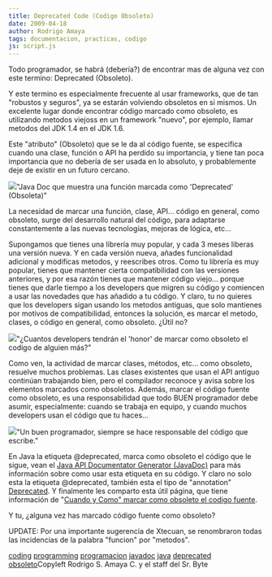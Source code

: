 ```yaml
---
title: Deprecated Code (Codigo Obsoleto)
date: 2009-04-18
author: Rodrigo Amaya
tags: documentacion, practicas, codigo
js: script.js
---
```


Todo programador, se habrá (debería?) de encontrar mas de alguna vez con
      este termino: Deprecated (Obsoleto).

Y este termino es especialmente frecuente al usar frameworks, que de tan
      "robustos y seguros", ya se estarán volviendo obsoletos en si mismos. Un excelente lugar donde
      encontrar código marcado como obsoleto, es utilizando metodos viejoss en un framework "nuevo",
      por ejemplo, llamar metodos del JDK 1.4 en el JDK 1.6.

Este "atributo"
      (Obsoleto) que se le da al código fuente, se especifica cuando una clase, función o API ha
      perdido su importancia, y tiene tan poca importancia que no debería de ser usada en lo
      absoluto, y probablemente deje de existir en un futuro cercano.

[![](http://2.bp.blogspot.com/_ayvorITawE4/SeeJgLxA_aI/AAAAAAAAB8w/5af8X0SFFMg/s320/deprecated.png)](http://2.bp.blogspot.com/_ayvorITawE4/SeeJgLxA_aI/AAAAAAAAB8w/5af8X0SFFMg/s1600-h/deprecated.png)"Java Doc que muestra una
      función marcada como 'Deprecated' (Obsoleta)"

La necesidad de marcar una función, clase, API... código en general, como obsoleto, surge
      del desarrollo natural del código, para adaptarse constantemente a las nuevas tecnologías,
      mejoras de lógica, etc...

Supongamos que tienes una librería muy
      popular, y cada 3 meses liberas una versión nueva. Y en cada versión nueva, añades
      funcionalidad adicional y modificas metodos, y reescribes otros. Como tu librería es muy
      popular, tienes que mantener cierta compatibilidad con las versiones anteriores, y por esa
      razón tienes que mantener código viejo... porque tienes que darle tiempo a los developers que
      migren su código y comiencen a usar las novedades que has añadido a tu código. Y claro, tu no
      quieres que los developers sigan usando los metodos antiguas, que solo mantienes por motivos
      de compatibilidad, entonces la solución, es marcar el metodo, clases, o código en general,
      como obsoleto. ¿Útil no?

[![](http://1.bp.blogspot.com/_ayvorITawE4/SeeJf2h4X8I/AAAAAAAAB8o/xNILZn9x-U4/s320/deprecated-javascript.png)](http://1.bp.blogspot.com/_ayvorITawE4/SeeJf2h4X8I/AAAAAAAAB8o/xNILZn9x-U4/s1600-h/deprecated-javascript.png)"¿Cuantos developers tendrán
      el 'honor' de marcar como obsoleto el codigo de alguien
      más?"

Como ven, la actividad de marcar
      clases, métodos, etc... como obsoleto, resuelve muchos problemas. Las clases existentes que
      usan el API antiguo continúan trabajando bien, pero el compilador reconoce y avisa sobre los
      elementos marcados como obsoletos.
Además, marcar el código fuente como obsoleto,
      es una responsabilidad que todo BUEN programador debe asumir, especialmente: cuando se trabaja
      en equipo, y cuando muchos developers usan el código que tu haces...

[![](http://4.bp.blogspot.com/_ayvorITawE4/SepztXhuXbI/AAAAAAAAB84/BBaaqbTf0iY/s320/take_responsability_card-p137699379057593903q6k5_400.jpg)](http://4.bp.blogspot.com/_ayvorITawE4/SepztXhuXbI/AAAAAAAAB84/BBaaqbTf0iY/s1600-h/take_responsability_card-p137699379057593903q6k5_400.jpg)"Un buen programador,
      siempre se hace responsable del código que escribe."

En Java la etiqueta @deprecated, marca como obsoleto el código que le sigue, vean el [Java API Documentator Generator (JavaDoc)](http://java.sun.com/j2se/1.5.0/docs/tooldocs/windows/javadoc.html) para más información sobre como usar esta etiqueta
      en su código. Y claro no solo esta la etiqueta @deprecated, también esta el tipo de
      "annotation" [Deprecated](http://java.sun.com/j2se/1.5.0/docs/api/java/lang/Deprecated.html).
      Y finalmente les comparto esta útil página, que tiene información de "[Cuando y Como" marcar como obsoleto el codigo fuente](http://java.sun.com/j2se/1.5.0/docs/guide/javadoc/deprecation/deprecation.html).

Y tu, ¿alguna
      vez has marcado código fuente como obsoleto?

UPDATE: Por una importante
      sugerencia de Xtecuan, se renombraron todas las incidencias de la palabra "funcion" por
      "metodos".

[coding](http://www.blogalaxia.com/tags/coding) [programming](http://www.blogalaxia.com/tags/programming) [programacion](http://www.blogalaxia.com/tags/programacion) [javadoc](http://www.blogalaxia.com/tags/javadoc) [java](http://www.blogalaxia.com/tags/java) [deprecated](http://www.blogalaxia.com/tags/deprecated) [obsoleto](http://www.blogalaxia.com/tags/obsoleto)Copyleft Rodrigo S. Amaya C. y el staff del Sr.
      Byte
